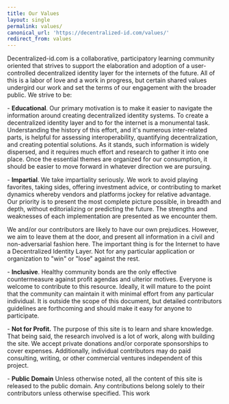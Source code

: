```yaml
---
title: Our Values
layout: single
permalink: values/
canonical_url: 'https://decentralized-id.com/values/'
redirect_from: values
---
```


Decentralized-id.com is a collaborative, participatory learning community oriented that strives to support the elaboration and adoption of a user-controlled decentralized identity layer for the internets of the future. All of this is a labor of love and a work in progress, but certain shared values undergird our work and set the terms of our engagement with the broader public. We strive to be:

\-          **Educational**.  Our primary motivation is to make it easier to navigate the information around creating decentralized identity systems. To create a decentralized identity layer and to for the internet is a monumental task. Understanding the history of this effort, and it's numerous inter-related parts, is helpful for assessing interoperability, quantifying decentralization, and creating potential solutions. As it stands, such information is widely dispersed, and it requires much effort and research to gather it into one place. Once the essential themes are organized for our consumption, it should be easier to move forward in whatever direction we are pursuing.

\-          **Impartial**.  We take impartiality seriously. We work to avoid playing favorites, taking sides, offering investment advice, or contributing to market dynamics whereby vendors and platforms jockey for relative advantage. Our priority is to present the most complete picture possible, in breadth and depth, without editorializing or predicting the future. The strengths and weaknesses of each implementation are presented as we encounter them. 

We and/or our contributors are likely to have our own prejudices. However, we aim to leave them at the door, and present all information in a civil and non-adversarial fashion here. The important thing is for the Internet to have a Decentralized Identity Layer. Not for any particular application or organization to "win" or "lose" against the rest.

\-          **Inclusive**.  Healthy community bonds are the only effective countermeasure against profit agendas and ulterior motives. Everyone is welcome to contribute to this resource. Ideally, it will mature to the point that the community can maintain it with minimal effort from any particular individual. It is outside the scope of this document, but detailed contributors guidelines are forthcoming and should make it easy for anyone to participate.

\-          **Not for Profit.** The purpose of this site is to learn and share knowledge. That being said, the research involved is a lot of work, along with building the site. We accept private donations and/or corporate sponsorships to cover expenses. Additionally, individual contributors may do paid consulting, writing, or other commercial ventures independent of this project.

\-          **Public Domain** Unless otherwise noted, all the content of this site is released to the public domain. Any contributions belong solely to their contributors unless otherwise specified. This work 
